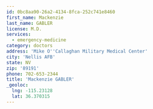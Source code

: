 ```yaml
---
id: 0bc8aa90-26a2-4134-8fca-252c741e8460
first_name: Mackenzie
last_name: GABLER
license: M.D.
services:
  - emergency-medicine
category: doctors
address: 'Mike O''Callaghan Military Medical Center'
city: 'Nellis AFB'
state: NV
zip: '89191'
phone: 702-653-2344
title: 'Mackenzie GABLER'
_geoloc:
  lng: -115.23128
  lat: 36.370315
---
```

